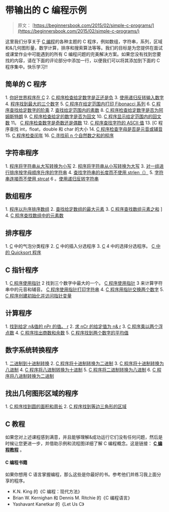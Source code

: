 # 带输出的 C 编程示例

> 原文： [https://beginnersbook.com/2015/02/simple-c-programs/](https://beginnersbook.com/2015/02/simple-c-programs/)

这里我们分享关于 [C 编程](https://beginnersbook.com/2014/01/c-tutorial-for-beginners-with-examples/ "C Tutorial – Learn C Programming with examples")的各种主题的 C 程序，例如数组，字符串，系列，区域和&amp;几何图形量，数学计算，排序和搜索算法等等。我们的目标是为您提供在面试或课堂作业中可能遇到的所有 C 编程问题的完美解决方案。如果您没有找到您要找的内容，请在下面的评论部分中添加一行，以便我们可以将其添加到下面的 C 程序集中。快乐学习!!

## 简单的 C 程序

1\. [你好世界程序在 C](https://beginnersbook.com/2017/09/c-hello-world-program/)
2\. [C 程序检查给定数字是正还是负](https://beginnersbook.com/2015/02/c-program-to-check-whether-the-given-integer-is-positive-or-negative/ "C Program to check whether the given integer is positive or negative")
3\. [使用递归反转输入数字](https://beginnersbook.com/2014/06/c-program-to-reverse-a-given-number-using-recursive-function/ "C Program to reverse a given number using Recursive function")
4\. [程序找到最大的三个数字](https://beginnersbook.com/2014/06/c-program-to-find-greatest-of-three-numbers/ "C Program to find greatest of three numbers")
5\. [C 程序在给定范围内打印 Fibonacci 系列](https://beginnersbook.com/2014/06/c-program-to-display-fibonacci-series/ "C Program to display Fibonacci series")
6\. [C 程序查找给定数字的阶乘](https://beginnersbook.com/2014/06/c-program-to-find-factorial-of-number-using-recursion/ "C Program to find factorial of number using Recursion")
7\. [查找给定范围内的素数](https://beginnersbook.com/2014/06/c-program-to-find-prime-numbers-in-a-given-range/ "C Program to find prime numbers in a given range")
8\. [C 程序检查给定数字是否为阿姆斯特朗](https://beginnersbook.com/2014/06/c-program-to-check-armstrong-number/ "C Program to check Armstrong number")
9\. [C 程序检查给定的数字是否为回文](https://beginnersbook.com/2015/02/c-program-to-check-if-a-number-is-palindrome-or-not/ "C Program to check if a number is palindrome or not")
10\. [C 程序显示给定范围内的回文数](https://beginnersbook.com/2015/02/c-program-to-find-palindrome-numbers-in-a-given-range/ "C Program to find Palindrome numbers in a given range")
11。 [C 程序检查数字是奇数还是偶数](https://beginnersbook.com/2015/02/c-program-to-check-if-number-is-even-or-odd/ "C Program to check if number is even or odd")
12\. [C 程序查找字符的 ASCII 值](https://beginnersbook.com/2017/09/c-program-to-find-ascii-value-of-a-character/)
13\. [C 程序查找 int，float，double 和 char 的大小[](https://beginnersbook.com/2017/09/c-program-to-find-the-size-of-int-float-double-and-char/)
14\. [C 程序检查字母是否是元音或辅音](https://beginnersbook.com/2017/09/c-program-to-check-whether-an-alphabet-is-vowel-or-consonant/)
15\. [C 程序检查闰年](https://beginnersbook.com/2017/09/c-program-to-check-leap-year/)
16\. [C 寻找前 n 个自然数之和的程序](https://beginnersbook.com/2017/10/c-program-to-find-the-sum-of-first-n-natural-numbers/)

## 字符串程序

1\. [程序将字符串从大写转换为小写](https://beginnersbook.com/2015/02/c-program-to-convert-uppercase-string-to-lowercase-string/ "C Program to convert uppercase string to lowercase string")
2\. [程序将字符串从小写转换为大写](https://beginnersbook.com/2015/02/c-program-to-convert-lowercase-string-to-uppercase-string/ "C Program to convert lowercase string to uppercase string")
3\. [对一组进行排序按字母顺序升序的字符串](https://beginnersbook.com/2015/02/c-program-to-sort-set-of-strings-in-alphabetical-order/ "C Program to Sort set of strings in alphabetical order")
4\. [查找字符串的长度而不使用 strlen（）](https://beginnersbook.com/2015/02/c-program-to-find-the-length-of-a-string/ "C program to find the length of a String without using function strlen()")
5\. [字符串连接而不使用 strcat](https://beginnersbook.com/2015/02/c-program-to-concatenate-two-strings-without-using-strcat/ "C Program to concatenate two strings without using strcat")
6 。[使用递归反转字符串](https://beginnersbook.com/2014/06/c-program-to-reverse-a-string-using-recursion/ "C program to Reverse a String using recursion")

## 数组程序

1\. [程序以升序排序数组](https://beginnersbook.com/2015/02/c-program-to-arrange-numbers-in-ascending-order/ "C Program to arrange numbers in ascending order")
2\. [查找给定数组的最大元素](https://beginnersbook.com/2015/02/c-program-to-find-largest-element-of-an-array/ "C Program to find largest element of an Array")
3\. [C 程序查找数组元素之和](https://beginnersbook.com/2014/06/c-program-to-find-sum-of-array-elements-using-pointers-recursion-functions/ "C Program to find sum of array elements using pointers, recursion & functions") ]
4\. [C 程序查找数组中的元素数](https://beginnersbook.com/2017/09/c-program-to-find-the-number-of-elements-in-an-array/)

## 排序程序

1\. [C](https://beginnersbook.com/2015/02/c-program-for-bubble-sorting/ "C Program for bubble sorting")
中的气泡分类程序 2\. [C](https://beginnersbook.com/2015/02/insertion-sort-program-in-c/ "Insertion Sort Program in C")
中的插入分选程序 3\. [C](https://beginnersbook.com/2015/02/selection-sort-program-in-c/ "Selection Sort Program in C")
4 中的选择分选程序。 [C 中的 Quicksort 程序](https://beginnersbook.com/2015/02/quicksort-program-in-c/ "Quicksort program in C")

## C 指针程序

1\. [C 程序使用指针](https://beginnersbook.com/2019/02/c-program-to-find-the-largest-of-three-numbers-using-pointers/)
2 找到三个数字中最大的一个。 [C 程序使用指针](https://beginnersbook.com/2019/02/c-program-to-count-vowels-and-consonants-in-a-string-using-pointer/)
3 来计算字符串中的元音和辅音。 [C 程序使用指针打印字符串](https://beginnersbook.com/2019/02/c-program-to-print-string-using-pointer/)
4\. [C 程序用指针交换两个数字](https://beginnersbook.com/2019/02/c-program-to-swap-two-numbers-using-pointers/)
5\. [C 程序创建初始化并访问指针变量](https://beginnersbook.com/2019/02/c-program-to-create-initialize-and-access-a-pointer-variable/)

## 计算程序

1\. [找到给定 n&amp;值的 nPr 的值。 r](https://beginnersbook.com/2015/02/c-program-to-calculate-and-print-the-value-of-npr/ "C program to calculate and print the value of nPr")
2\. [求 nCr 的给定值为 n&amp; r](https://beginnersbook.com/2015/02/c-program-to-calculate-and-print-the-value-of-ncr/ "C program to calculate and print the value of nCr")
3\. [C 程序乘以两个浮点数](https://beginnersbook.com/2017/09/c-program-to-multiply-two-floating-point-numbers/)
4\. [C 程序找出商数和余数](https://beginnersbook.com/2017/09/c-program-to-find-quotient-and-remainder/)
5\. [C 程序找到两个数字的平均值](https://beginnersbook.com/2017/09/c-program-to-find-the-average-of-two-numbers/)

## 数字系统转换程序

1\. [二进制到十进制转换](https://beginnersbook.com/2015/02/c-program-to-convert-binary-number-to-decimal-number/ "C Program to Convert Binary Number to Decimal Number")
2\. [C 程序将十进制转换为二进制](https://beginnersbook.com/2017/09/c-program-to-convert-decimal-number-to-binary-number/)
3\. [C 程序将十进制转换为八进制](https://beginnersbook.com/2017/09/c-program-to-convert-decimal-to-octal-number/)
4\. [C 程序将八进制转换为十进制](https://beginnersbook.com/2017/09/c-program-to-convert-octal-number-to-decimal-number/)
5\. [C 程序将二进制转换为八进制](https://beginnersbook.com/2017/09/c-program-to-convert-binary-to-octal-number-system/)
6\. [C 程序将八进制转换为二进制](https://beginnersbook.com/2017/09/c-program-to-convert-octal-number-to-binary-number/)

## 找出几何图形区域的程序

1\. [C 程序找到圆的面积和周长](https://beginnersbook.com/2014/06/c-program-to-calculate-area-and-circumference-of-circle/ "C Program to calculate Area and Circumference of Circle")
2\. [C 程序找到等边三角形的区域](https://beginnersbook.com/2014/06/c-program-to-calculate-area-of-equilatral-triangle/ "C Program to calculate Area of Equilateral triangle")

## C 教程

如果您对上述课程感到满意，并且能够理解&amp;成功运行它们没有任何问题，然后是时候让您更进一步，并借助示例和流程图详细了解 C 编程概念。这是链接： [**C 编程教程**](https://beginnersbook.com/2014/01/c-tutorial-for-beginners-with-examples/ "C Tutorial – Learn C Programming with examples") 。

#### C 编程书籍

如果你想用 C 语言掌握编程，那么这些是你最好的书。参考他们并练习我上面分享的程序。

*   K.N. King 的《C 编程：现代方法》
*   Brian W. Kernighan 和 Dennis M. Ritchie 的《C 编程语言》
*   Yashavant Kanetkar 的《Let Us C》